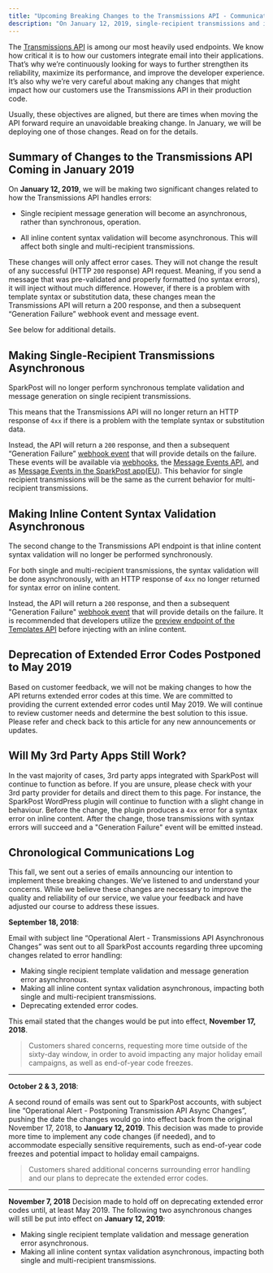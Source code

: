 ```yaml
---
title: "Upcoming Breaking Changes to the Transmissions API - Communications Log"
description: "On January 12, 2019, single-recipient transmissions and inline content validation will become asynchronous."
---
```


The [Transmissions API](https://developers.sparkpost.com/api/transmissions/) is among our most heavily used endpoints. We know how critical it is to how our customers integrate email into their applications. That’s why we’re continuously looking for ways to further strengthen its reliability, maximize its performance, and improve the developer experience. It’s also why we’re very careful about making any changes that might impact how our customers use the Transmissions API in their production code.

Usually, these objectives are aligned, but there are times when moving the API forward require an unavoidable breaking change. In January, we will be deploying one of those changes. Read on for the details.

## Summary of Changes to the Transmissions API Coming in January 2019

On **January 12, 2019**, we will be making two significant changes related to how the Transmissions API handles errors:

* Single recipient message generation will become an asynchronous, rather than synchronous, operation.

* All inline content syntax validation will become asynchronous. This will affect both single and multi-recipient transmissions.

These changes will only affect error cases. They will not change the result of any successful (HTTP `200` response) API request. Meaning, if you send a message that was pre-validated and properly formatted (no syntax errors), it will inject without much difference. However, if there is a problem with template syntax or substitution data, these changes mean the Transmissions API will return a 200 response, and then a subsequent “Generation Failure” webhook event and message event.

See below for additional details.

## Making Single-Recipient Transmissions Asynchronous

SparkPost will no longer perform synchronous template validation and message generation on single recipient transmissions.

This means that the Transmissions API will no longer return an HTTP response of `4xx` if there is a problem with the template syntax or substitution data.

Instead, the API will return a `200` response, and then a subsequent “Generation Failure” [webhook event](https://www.sparkpost.com/docs/tech-resources/webhook-event-reference/) that will provide details on the failure. These events will be available via [webhooks](https://www.sparkpost.com/docs/tech-resources/webhook-event-reference/), the [Message Events API](https://www.sparkpost.com/docs/tech-resources/webhook-event-reference/), and as [Message Events in the SparkPost app](https://app.sparkpost.com/reports/message-events)([EU](https://app.eu.sparkpost.com/reports/message-events)). This behavior for single recipient transmissions will be the same as the current behavior for multi-recipient transmissions.

## Making Inline Content Syntax Validation Asynchronous

The second change to the Transmissions API endpoint is that inline content syntax validation will no longer be performed synchronously.

For both single and multi-recipient transmissions, the syntax validation will be done asynchronously, with an HTTP response of `4xx` no longer returned for syntax error on inline content.

Instead, the API will return a `200` response, and then a subsequent "Generation Failure" [webhook event](https://www.sparkpost.com/docs/tech-resources/webhook-event-reference/) that will provide details on the failure. It is recommended that developers utilize the [preview endpoint of the Templates API](https://developers.sparkpost.com/api/templates/#templates-post-preview-a-template) before injecting with an inline content.

## Deprecation of Extended Error Codes Postponed to May 2019

Based on customer feedback, we will not be making changes to how the API returns extended error codes at this time. We are committed to providing the current extended error codes until May 2019. We will continue to review customer needs and determine the best solution to this issue. Please refer and check back to this article for any new announcements or updates.

## Will My 3rd Party Apps Still Work?

In the vast majority of cases, 3rd party apps integrated with SparkPost will continue to function as before. If you are unsure, please check with your 3rd party provider for details and direct them to this page. For instance, the SparkPost WordPress plugin will continue to function with a slight change in behaviour. Before the change, the plugin produces a `4xx` error for a syntax error on inline content. After the change, those transmissions with syntax errors will succeed and a "Generation Failure" event will be emitted instead.

## Chronological Communications Log

This fall, we sent out a series of emails announcing our intention to implement these breaking changes. We’ve listened to and understand your concerns. While we believe these changes are necessary to improve the quality and reliability of our service, we value your feedback and have adjusted our course to address these issues.

**September 18, 2018**:

Email with subject line “Operational Alert - Transmissions API Asynchronous Changes” was sent out to all SparkPost accounts regarding three upcoming changes related to error handling:


* Making single recipient template validation and message generation error asynchronous.
* Making all inline content syntax validation asynchronous, impacting both single and multi-recipient transmissions.
* Deprecating extended error codes.

This email stated that the changes would be put into effect, **November 17, 2018**.


> Customers shared concerns, requesting more time outside of the sixty-day window, in order to avoid impacting any major holiday email campaigns, as well as end-of-year code freezes.

----

**October 2 & 3, 2018**:

A second round of emails was sent out to SparkPost accounts, with subject line “Operational Alert - Postponing Transmission API Async Changes”, pushing the date the changes would go into effect back from the original November 17, 2018, to **January 12, 2019**. This decision was made to provide more time to implement any code changes (if needed), and to accommodate especially sensitive requirements, such as end-of-year code freezes and potential impact to holiday email campaigns.

> Customers shared additional concerns surrounding error handling and our plans to deprecate the extended error codes.

----

**November 7, 2018**
Decision made to hold off on deprecating extended error codes until, at least May 2019. The following two asynchronous changes will still be put into effect on **January 12, 2019**:

* Making single recipient template validation and message generation error asynchronous.
* Making all inline content syntax validation asynchronous, impacting both single and multi-recipient transmissions.
